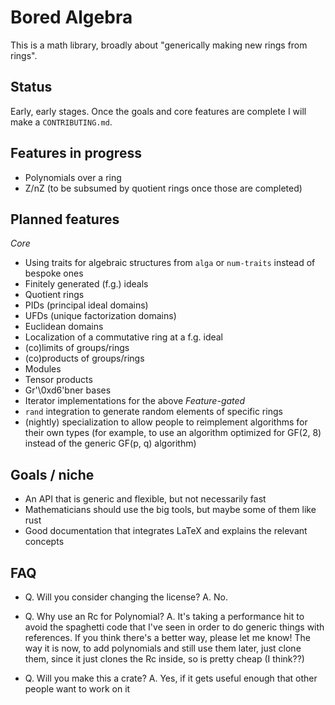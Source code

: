 # Bored Algebra

This is a math library, broadly about "generically making new rings from rings". 

## Status

Early, early stages. Once the goals and core features are complete I will make a `CONTRIBUTING.md`. 

## Features in progress

* Polynomials over a ring
* Z/nZ (to be subsumed by quotient rings once those are completed)

## Planned features

*Core* 
* Using traits for algebraic structures from `alga` or `num-traits` instead of bespoke ones
* Finitely generated (f.g.) ideals
* Quotient rings
* PIDs (principal ideal domains)
* UFDs (unique factorization domains)
* Euclidean domains
* Localization of a commutative ring at a f.g. ideal
* (co)limits of groups/rings
* (co)products of groups/rings
* Modules
* Tensor products
* Gr'\0xd6'bner bases
* Iterator implementations for the above
*Feature-gated*
* `rand` integration to generate random elements of specific rings
* (nightly) specialization to allow people to reimplement algorithms for their own types
(for example, to use an algorithm optimized for GF(2, 8) instead of the generic
  GF(p, q) algorithm)

## Goals / niche

* An API that is generic and flexible, but not necessarily fast
* Mathematicians should use the big tools, but maybe some of them like rust
* Good documentation that integrates LaTeX and explains the relevant concepts

## FAQ

* Q. Will you consider changing the license?
  A. No.

* Q. Why use an Rc for Polynomial<T>? 
  A. It's taking a performance hit to avoid the spaghetti code that I've seen in order to
  do generic things with references. If you think there's a better way, please let me know!
  The way it is now, to add polynomials and still use them later, just clone them, since 
  it just clones the Rc inside, so is pretty cheap (I think??)  

* Q. Will you make this a crate?
  A. Yes, if it gets useful enough that other people want to work on it